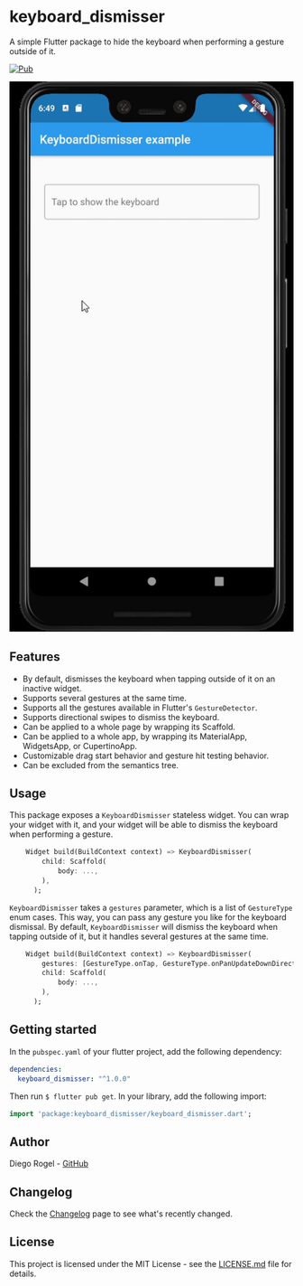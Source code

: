 # keyboard_dismisser

A simple Flutter package to hide the keyboard when performing a gesture outside of it.

[![Pub](https://img.shields.io/pub/v/keyboard_dismisser.svg)](https://pub.dartlang.org/packages/keyboard_dismisser)

![Example](./keyboard_dismisser.gif)

## Features

* By default, dismisses the keyboard when tapping outside of it on an inactive widget.
* Supports several gestures at the same time.
* Supports all the gestures available in Flutter's `GestureDetector`.
* Supports directional swipes to dismiss the keyboard.
* Can be applied to a whole page by wrapping its Scaffold.
* Can be applied to a whole app, by wrapping its MaterialApp, WidgetsApp, or CupertinoApp.
* Customizable drag start behavior and gesture hit testing behavior.
* Can be excluded from the semantics tree.

## Usage

This package exposes a `KeyboardDismisser` stateless widget. You can wrap your widget with it, and
your widget will be able to dismiss the keyboard when performing a gesture.

```dart
    Widget build(BuildContext context) => KeyboardDismisser(
        child: Scaffold(
            body: ...,
        ),
      );
```

`KeyboardDismisser` takes a `gestures` parameter, which is a list of `GestureType` enum cases. This
way, you can pass any gesture you like for the keyboard dismissal. By default, `KeyboardDismisser`
will dismiss the keyboard when tapping outside of it, but it handles several gestures at the 
same time.

```dart
    Widget build(BuildContext context) => KeyboardDismisser(
        gestures: [GestureType.onTap, GestureType.onPanUpdateDownDirection],
        child: Scaffold(
            body: ...,
        ),
      );
```

## Getting started

In the `pubspec.yaml` of your flutter project, add the following dependency:

```yaml
dependencies:
  keyboard_dismisser: "^1.0.0"
```

Then run `$ flutter pub get`. In your library, add the following import:

```dart
import 'package:keyboard_dismisser/keyboard_dismisser.dart';
```

## Author

Diego Rogel - [GitHub](https://github.com/drogel)

## Changelog

Check the [Changelog](./CHANGELOG.md) page to see what's recently changed.

## License

This project is licensed under the MIT License - see the [LICENSE.md](LICENSE.md) file for details.